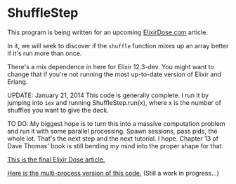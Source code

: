 # ShuffleStep

This program is being written for an upcoming [ElixirDose.com](http://elixirdose.com) article.

In it, we will seek to discover if the `shuffle` function mixes up an array better if it's run more than once.

There's a mix dependence in here for Elixir 12.3-dev.  You might want to change that if you're not running the most up-to-date version of Elixir and Erlang.

UPDATE: January 21, 2014  This code is generally complete.  I run it by jumping into `iex` and running ShuffleStep.run(x), where x is the number of shuffles you want to give the deck.

TO DO: My biggest hope is to turn this into a massive computation problem and run it with some parallel processing. Spawn sessions, pass pids, the whole lot.  That's the next step and the next tutorial.  I hope.  Chapter 13 of Dave Thomas' book is still bending my mind into the proper shape for that.

[This is the final Elixir Dose article.](http://elixirdose.com/shuffling-the-deck/)

[Here is the multi-process version of this code.](https://github.com/augiedb/Shuffle-Step-Proc)  (Still a work in progress...)


